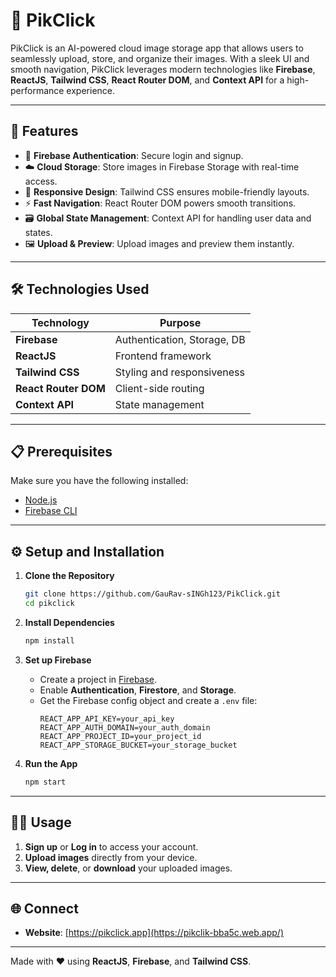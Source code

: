 
# 📸 PikClick

PikClick is an AI-powered cloud image storage app that allows users to seamlessly upload, store, and organize their images. With a sleek UI and smooth navigation, PikClick leverages modern technologies like **Firebase**, **ReactJS**, **Tailwind CSS**, **React Router DOM**, and **Context API** for a high-performance experience.

---

## 🚀 Features

- 🔐 **Firebase Authentication**: Secure login and signup.  
- ☁️ **Cloud Storage**: Store images in Firebase Storage with real-time access.  
- 📱 **Responsive Design**: Tailwind CSS ensures mobile-friendly layouts.  
- ⚡ **Fast Navigation**: React Router DOM powers smooth transitions.  
- 🗃️ **Global State Management**: Context API for handling user data and states.  
- 🖼️ **Upload & Preview**: Upload images and preview them instantly.

---

## 🛠️ Technologies Used

| Technology        | Purpose                       |
|-------------------|-------------------------------|
| **Firebase**      | Authentication, Storage, DB  |
| **ReactJS**       | Frontend framework            |
| **Tailwind CSS**  | Styling and responsiveness    |
| **React Router DOM** | Client-side routing      |
| **Context API**   | State management              |

---

## 📋 Prerequisites

Make sure you have the following installed:

- [Node.js](https://nodejs.org)  
- [Firebase CLI](https://firebase.google.com/docs/cli)  

---

## ⚙️ Setup and Installation

1. **Clone the Repository**  
   ```bash
   git clone https://github.com/GauRav-sINGh123/PikClick.git
   cd pikclick
   ```

2. **Install Dependencies**  
   ```bash
   npm install
   ```

3. **Set up Firebase**  
   - Create a project in [Firebase](https://console.firebase.google.com).  
   - Enable **Authentication**, **Firestore**, and **Storage**.  
   - Get the Firebase config object and create a `.env` file:
     ```dotenv
     REACT_APP_API_KEY=your_api_key
     REACT_APP_AUTH_DOMAIN=your_auth_domain
     REACT_APP_PROJECT_ID=your_project_id
     REACT_APP_STORAGE_BUCKET=your_storage_bucket
     ```

4. **Run the App**  
   ```bash
   npm start
   ```

---

## 🧑‍💻 Usage

1. **Sign up** or **Log in** to access your account.  
2. **Upload images** directly from your device.  
3. **View, delete**, or **download** your uploaded images.

---


## 🌐 Connect

- **Website**: [https://pikclick.app](https://pikclik-bba5c.web.app/)  
 

---

Made with ❤️ using **ReactJS**, **Firebase**, and **Tailwind CSS**.
